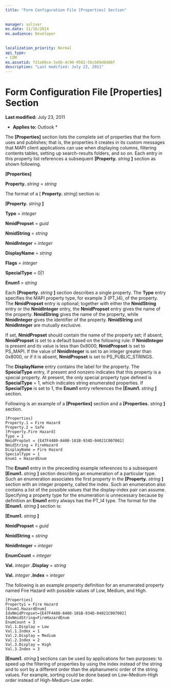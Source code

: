 ```yaml
---
title: "Form Configuration File [Properties] Section"
 
 
manager: soliver
ms.date: 11/16/2014
ms.audience: Developer
 
 
localization_priority: Normal
api_type:
- COM
ms.assetid: f31a08ce-3a56-4c90-9502-5bcb09d8d80f
description: "Last modified: July 23, 2011"
---
```


# Form Configuration File [Properties] Section

 **Last modified:** July 23, 2011 
  
 * **Applies to:** Outlook * 
  
The **[Properties]** section lists the complete set of properties that the form uses and publishes; that is, the properties it creates in its custom messages that MAPI client applications can use when displaying columns, filtering contents tables, setting up search-results folders, and so on. Each entry in this property list references a subsequent **[Property.** _string_ **]** section as shown following. 
  
 **[Properties]**
  
 **Property.** _string_ =  _string_
  
The format of a [ **Property.** _string_] section is: 
  
 **[Property.** _string_ **]**
  
 **Type** =  _integer_
  
 **NmidPropset** =  _guid_
  
 **NmidString** =  _string_
  
 **NmidInteger** =  _integer_
  
 **DisplayName** =  _string_
  
 **Flags** =  _integer_
  
 **SpecialType** = 0|1 
  
 **Enum1** =  _string_
  
Each **[Property.** _string_ **]** section describes a single property. The **Type** entry specifies the MAPI property type, for example 3 (PT_I4), of the property. The **NmidPropset** entry is optional; together with either the **NmidString** entry or the **NmidInteger** entry, the **NmidPropset** entry gives the name of the property. **NmidString** gives the name of the property, while **NmidInteger** gives the identifier of the property. **NmidString** and **NmidInteger** are mutually exclusive. 
  
If set, **NmidPropset** should contain the name of the property set; if absent, **NmidPropset** is set to a default based on the following rule: If **NmidInteger** is present and its value is less than 0x8000, **NmidPropset** is set to PS_MAPI. If the value of **NmidInteger** is set to an integer greater than 0x8000, or if it is absent, **NmidPropset** is set to PS_PUBLIC_STRINGS. 
  
The **DisplayName** entry contains the label for the property. The **SpecialType** entry, if present and nonzero indicates that this property is a special property. At present, the only special property type defined is **SpecialType** = 1, which indicates string enumerated properties. If **SpecialType** is set to 1, the **Enum1** entry references the **[Enum1.** _string_ **]** section. 
  
Following is an example of a **[Properties]** section and a **[Properties.** _string_ **]** section. 
  
```
[Properties]
Property.1 = Fire Hazard
Property.2 = Safe
[Property.Fire Hazard]
Type = 1
NmidPropSet = {E47F4480-8400-101B-934D-04021C007002]
NmidString = FireHazard
DisplayName = Fire Hazard
SpecialType = 1
Enum1 = HazardEnum

```

The **Enum1** entry in the preceeding example references to a subsequent **[Enum1.** _string_ **]** section describing an enumeration of a particular type. Such an enumeration associates the first property in the **[Property.** _string_ **]** section with an integer property, called the index. Such an enumeration also contains a list of the possible values that the display-index pair can assume. Specifying a property type for the enumeration is unnecessary because by definition an **Enum1** entry always has the PT_I4 type. The format for the **[Enum1.** _string_ **]** section is: 
  
 **[Enum1.** _string_ **]**
  
 **NmidPropset** =  _guid_
  
 **NmidString** =  _string_
  
 **NmidInteger** =  _integer_
  
 **EnumCount** =  _integer_
  
 **Val.** _integer_ **.Display** =  _string_
  
 **Val.** _integer_ **.Index** =  _integer_
  
The following is an example property definition for an enumerated property named Fire Hazard with possible values of Low, Medium, and High.
  
```
[Properties]
Property1 = Fire Hazard
[Enum1.HazardEnum]
IdxNmidPropset={E47F4480-8400-101B-934D-04021C007002]
IdxNmidString=FireHazardEnum
EnumCount = 3
Val.1.Display = Low
Val.1.Index = 1
Val.2.Display = Medium
Val.2.Index = 2
Val.3.Display = High
Val.3.Index = 3

```

 **[Enum1.** _string_ **]** sections can be used by applications for two purposes: to speed up the filtering of properties by using the index instead of the string and to sort by a different order than the alphanumeric order of the string values. For example, sorting could be done based on Low-Medium-High order instead of High-Medium-Low order. 
  

